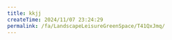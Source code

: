 ```yaml
---
title: kkjj
createTime: 2024/11/07 23:24:29
permalink: /fa/LandscapeLeisureGreenSpace/T41QxJmq/
---
```

